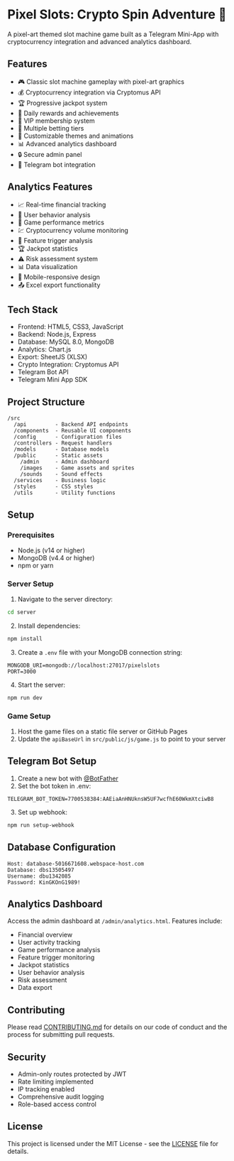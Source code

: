 # Pixel Slots: Crypto Spin Adventure 🎰

A pixel-art themed slot machine game built as a Telegram Mini-App with cryptocurrency integration and advanced analytics dashboard.

## Features

- 🎮 Classic slot machine gameplay with pixel-art graphics
- 💰 Cryptocurrency integration via Cryptomus API
- 🏆 Progressive jackpot system
- 🎁 Daily rewards and achievements
- 🌟 VIP membership system
- 🔄 Multiple betting tiers
- 🎨 Customizable themes and animations
- 📊 Advanced analytics dashboard
- 🔒 Secure admin panel
- 🤖 Telegram bot integration

## Analytics Features

- 📈 Real-time financial tracking
- 👥 User behavior analysis
- 🎲 Game performance metrics
- 💹 Cryptocurrency volume monitoring
- 🎯 Feature trigger analysis
- 🏆 Jackpot statistics
- ⚠️ Risk assessment system
- 📊 Data visualization
- 📱 Mobile-responsive design
- 📤 Excel export functionality

## Tech Stack

- Frontend: HTML5, CSS3, JavaScript
- Backend: Node.js, Express
- Database: MySQL 8.0, MongoDB
- Analytics: Chart.js
- Export: SheetJS (XLSX)
- Crypto Integration: Cryptomus API
- Telegram Bot API
- Telegram Mini App SDK

## Project Structure

```
/src
  /api         - Backend API endpoints
  /components  - Reusable UI components
  /config      - Configuration files
  /controllers - Request handlers
  /models      - Database models
  /public      - Static assets
    /admin     - Admin dashboard
    /images    - Game assets and sprites
    /sounds    - Sound effects
  /services    - Business logic
  /styles      - CSS styles
  /utils       - Utility functions
```

## Setup

### Prerequisites
- Node.js (v14 or higher)
- MongoDB (v4.4 or higher)
- npm or yarn

### Server Setup
1. Navigate to the server directory:
```bash
cd server
```

2. Install dependencies:
```bash
npm install
```

3. Create a `.env` file with your MongoDB connection string:
```env
MONGODB_URI=mongodb://localhost:27017/pixelslots
PORT=3000
```

4. Start the server:
```bash
npm run dev
```

### Game Setup
1. Host the game files on a static file server or GitHub Pages
2. Update the `apiBaseUrl` in `src/public/js/game.js` to point to your server

## Telegram Bot Setup

1. Create a new bot with [@BotFather](https://t.me/botfather)
2. Set the bot token in .env:
```
TELEGRAM_BOT_TOKEN=7700538384:AAEiaAnHNUknsW5UF7wcfhE60WkmXtciwB8
```
3. Set up webhook:
```bash
npm run setup-webhook
```

## Database Configuration

```
Host: database-5016671608.webspace-host.com
Database: dbs13505497
Username: dbu1342085
Password: KinGKOnG1989!
```

## Analytics Dashboard

Access the admin dashboard at `/admin/analytics.html`. Features include:
- Financial overview
- User activity tracking
- Game performance analysis
- Feature trigger monitoring
- Jackpot statistics
- User behavior analysis
- Risk assessment
- Data export

## Contributing

Please read [CONTRIBUTING.md](CONTRIBUTING.md) for details on our code of conduct and the process for submitting pull requests.

## Security

- Admin-only routes protected by JWT
- Rate limiting implemented
- IP tracking enabled
- Comprehensive audit logging
- Role-based access control

## License

This project is licensed under the MIT License - see the [LICENSE](LICENSE) file for details.
